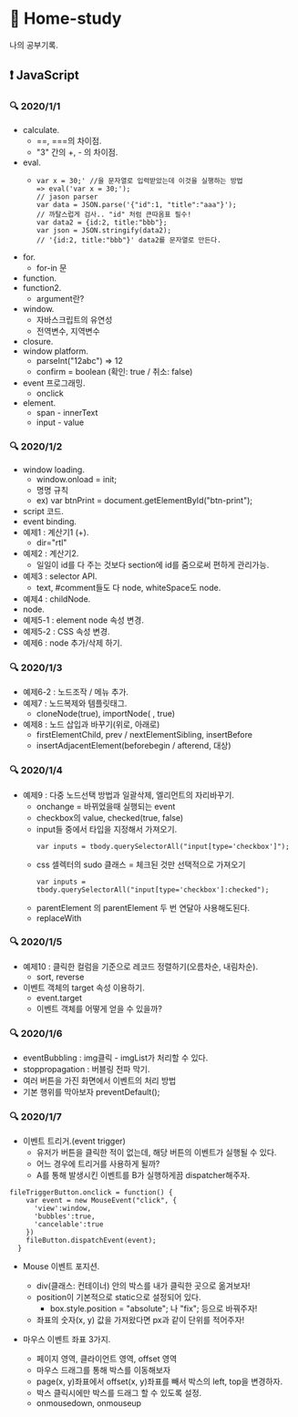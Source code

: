 # :memo: Home-study

나의 공부기록.

## :exclamation: JavaScript

### :mag: 2020/1/1
- calculate.
  - ==, ===의 차이점.
  - "3" 간의 +, - 의 차이점.
- eval.
  - ```
    var x = 30;' //을 문자열로 입력받았는데 이것을 실행하는 방법
    => eval('var x = 30;');
    // jason parser 
    var data = JSON.parse('{"id":1, "title":"aaa"}');
    // 까탈스럽게 검사.. "id" 처럼 큰따옴표 필수!
    var data2 = {id:2, title:"bbb"};
    var json = JSON.stringify(data2);
    // '{id:2, title:"bbb"}' data2를 문자열로 만든다.
    ```
- for.
  - for-in 문
- function.
- function2.
  - argument란?
- window.
  - 자바스크립트의 유연성
  - 전역변수, 지역변수
- closure.
- window platform.
  - parseInt("12abc") => 12
  - confirm = boolean (확인: true / 취소: false)
- event 프로그래밍.
  - onclick
- element.
  - span - innerText
  - input - value

### :mag: 2020/1/2
- window loading.
  - window.onload = init;
  - 명명 규칙
  - ex) var btnPrint = document.getElementById("btn-print");
- script 코드.
- event binding.
- 예제1 : 계산기1 (+).
  - dir="rtl"
- 예제2 : 계산기2.
  - 일일이 id를 다 주는 것보다 section에 id를 줌으로써 편하게 관리가능.
- 예제3 : selector API.
  - text, #comment들도 다 node, whiteSpace도 node.
- 예제4 : childNode.
- node.
- 예제5-1 : element node 속성 변경.
- 예제5-2 : CSS 속성 변경.
- 예제6 : node 추가/삭제 하기.

### :mag: 2020/1/3
- 예제6-2 : 노드조작 / 메뉴 추가.
- 예제7 : 노드복제와 템플릿태그.
  - cloneNode(true), importNode(  , true)
- 예제8 : 노드 삽입과 바꾸기(위로, 아래로)
  - firstElementChild, prev / nextElementSibling, insertBefore
  - insertAdjacentElement(beforebegin / afterend, 대상)

### :mag: 2020/1/4
- 예제9 : 다중 노드선택 방법과 일괄삭제, 엘리먼트의 자리바꾸기.
  - onchange = 바뀌었을때 실행되는 event
  - checkbox의 value, checked(true, false)
  - input들 중에서 타입을 지정해서 가져오기.
    ```
    var inputs = tbody.querySelectorAll("input[type='checkbox']");
    ```
  - css 셀렉터의 sudo 클래스 = 체크된 것만 선택적으로 가져오기
    ```
    var inputs = tbody.querySelectorAll("input[type='checkbox']:checked");
    ```
  - parentElement 의 parentElement 두 번 연달아 사용해도된다.
  - replaceWith

### :mag: 2020/1/5
- 예제10 : 클릭한 컬럼을 기준으로 레코드 정렬하기(오름차순, 내림차순).
  - sort, reverse
- 이벤트 객체의 target 속성 이용하기.
  - event.target
  - 이벤트 객체를 어떻게 얻을 수 있을까?

### :mag: 2020/1/6
- eventBubbling : img클릭 - imgList가 처리할 수 있다.
- stoppropagation : 버블링 전파 막기.
- 여러 버튼을 가진 화면에서 이벤트의 처리 방법
- 기본 행위를 막아보자 preventDefault();

### :mag: 2020/1/7
- 이벤트 트리거.(event trigger)
  - 유저가 버튼을 클릭한 적이 없는데, 해당 버튼의 이벤트가 실행될 수 있다.
  - 어느 경우에 트리거를 사용하게 될까?
  - A를 통해 발생시킨 이벤트를 B가 실행하게끔 dispatcher해주자.
```
fileTriggerButton.onclick = function() {
    var event = new MouseEvent("click", {
      'view':window,
      'bubbles':true,
      'cancelable':true
    })
    fileButton.dispatchEvent(event);
  }
```
- Mouse 이벤트 포지션.
  - div(클래스: 컨테이너) 안의 박스를 내가 클릭한 곳으로 옮겨보자!
  - position이 기본적으로 static으로 설정되어 있다.
    - box.style.position = "absolute"; 나 "fix"; 등으로 바꿔주자!
  - 좌표의 숫자(x, y) 값을 가져왔다면 px과 같이 단위를 적어주자!

- 마우스 이벤트 좌표 3가지.
  - 페이지 영역, 클라이언트 영역, offset 영역
  - 마우스 드래그를 통해 박스를 이동해보자
  - page(x, y)좌표에서 offset(x, y)좌표를 빼서 박스의 left, top을 변경하자.
  - 박스 클릭시에만 박스를 드래그 할 수 있도록 설정.
  - onmousedown, onmouseup


